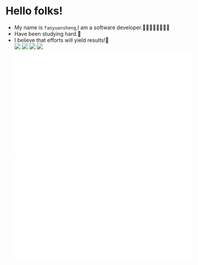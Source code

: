 Hello folks!
=============
* My name is `fanyuansheng`,I am a software developer.🤸‍♀️🤸‍♂️🤸‍♀️🤸‍♂️<br>
* Have been studying hard.💪<br>
* I believe that efforts will yield results!🤘<br>
![](https://raw.githubusercontent.com/Fanyuansheng/github-stats/master/generated/overview.svg#gh-dark-mode-only)
![](https://raw.githubusercontent.com/Fanyuansheng/github-stats/master/generated/overview.svg#gh-light-mode-only)
![](https://raw.githubusercontent.com/Fanyuansheng/github-stats/master/generated/languages.svg#gh-dark-mode-only)
![](https://raw.githubusercontent.com/Fanyuansheng/github-stats/master/generated/languages.svg#gh-light-mode-only)
![](https://github.com/Fanyuansheng/literate-octo-guide/blob/master/generated/languages.svg)
![](https://github.com/Fanyuansheng/literate-octo-guide/blob/master/generated/overview.svg)
<!---
Fanyuansheng/Fanyuansheng is a ✨ special ✨ repository because its `README.md` (this file) appears on your GitHub profile.
You can click the Preview link to take a look at your changes.
--->
